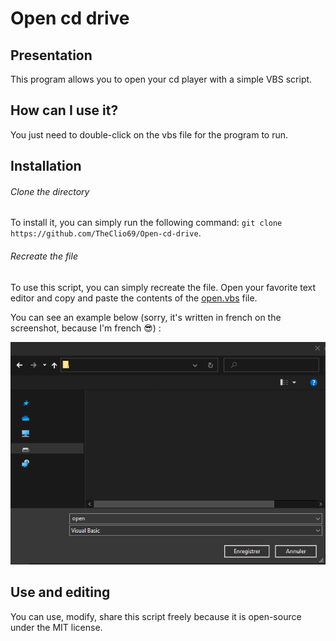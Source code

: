 # Open cd drive

## Presentation
This program allows you to open your cd player with a simple VBS script.

## How can I use it?
You just need to double-click on the vbs file for the program to run.

## Installation
###### Clone the directory 
To install it, you can simply run the following command: `git clone https://github.com/TheClio69/Open-cd-drive`.

###### Recreate the file
To use this script, you can simply recreate the file. Open your favorite text editor and copy and paste the contents of the [open.vbs](https://github.com/TheClio69/Open-cd-drive/blob/master/open.vbs/) file.

You can see an example below (sorry, it's written in french on the screenshot, because I'm french :sunglasses:) :

![Save the open file in vbs format](https://github.com/TheClio69/Open-cd-drive/blob/master/.github/save%20open.png)

## Use and editing
You can use, modify, share this script freely because it is open-source under the MIT license.
